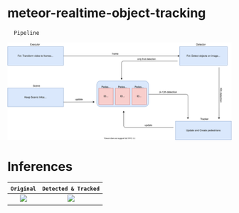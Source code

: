 # meteor-realtime-object-tracking


      Pipeline
      
<p align="center">
  <img src="https://github.com/IsmaelMekene/meteor-realtime-object-tracking/blob/main/data/pipeline.svg"/>
</p>




# Inferences

`Original`             |  `Detected & Tracked`
:-------------------------:|:-------------------------:
![](https://github.com/IsmaelMekene/meteor-realtime-object-tracking/blob/main/data/testvid.gif)  |  ![](https://github.com/IsmaelMekene/meteor-realtime-object-tracking/blob/main/data/detection.gif)
